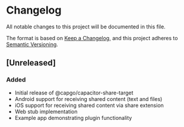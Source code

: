 # Changelog

All notable changes to this project will be documented in this file.

The format is based on [Keep a Changelog](https://keepachangelog.com/en/1.0.0/),
and this project adheres to [Semantic Versioning](https://semver.org/spec/v2.0.0.html).

## [Unreleased]

### Added
- Initial release of @capgo/capacitor-share-target
- Android support for receiving shared content (text and files)
- iOS support for receiving shared content via share extension
- Web stub implementation
- Example app demonstrating plugin functionality
